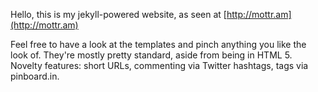 Hello, this is my jekyll-powered website, as seen at [http://mottr.am](http://mottr.am)

Feel free to have a look at the templates and pinch anything you like the look of. They're mostly pretty standard, aside from being in HTML 5. Novelty features: short URLs, commenting via Twitter hashtags, tags via pinboard.in.